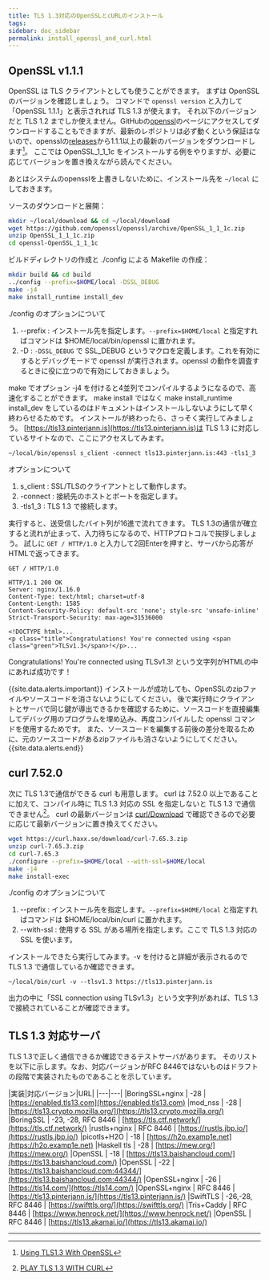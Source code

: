 ```yaml
---
title: TLS 1.3対応のOpenSSLとcURLのインストール
tags:
sidebar: doc_sidebar
permalink: install_openssl_and_curl.html
---
```



## OpenSSL v1.1.1

OpenSSL は TLS クライアントとしても使うことができます。
まずは OpenSSL のバージョンを確認しましょう。
コマンドで `openssl version` と入力して「OpenSSL 1.1.1」と表示されれば TLS 1.3 が使えます。
それ以下のバージョンだと TLS 1.2 までしか使えません。GitHubの[openssl](https://github.com/openssl/openssl)のページにアクセスしてダウンロードすることもできますが、最新のレポジトリは必ず動くという保証はないので、opensslの[releases](https://github.com/openssl/openssl/releases)から1.1.1以上の最新のバージョンをダウンロードします[^openssl]。
ここでは OpenSSL_1_1_1c をインストールする例をやりますが、必要に応じてバージョンを置き換えながら読んでください。

あとはシステムのopensslを上書きしないために、インストール先を `~/local` にしておきます。

ソースのダウンロードと展開：

```bash
mkdir ~/local/download && cd ~/local/download
wget https://github.com/openssl/openssl/archive/OpenSSL_1_1_1c.zip
unzip OpenSSL_1_1_1c.zip
cd openssl-OpenSSL_1_1_1c
```

ビルドディレクトリの作成と ./config による Makefile の作成：

```bash
mkdir build && cd build
../config --prefix=$HOME/local -DSSL_DEBUG
make -j4
make install_runtime install_dev
```

./config のオプションについて

1. --prefix : インストール先を指定します。`--prefix=$HOME/local` と指定すればコマンドは $HOME/local/bin/openssl に置かれます。
2. -D : `-DSSL_DEBUG` で SSL_DEBUG というマクロを定義します。これを有効にするとデバッグモードで openssl が実行されます。openssl の動作を調査するときに役に立つので有効にしておきましょう。

make でオプション -j4 を付けると4並列でコンパイルするようになるので、高速化することができます。
make install ではなく make install_runtime install_dev をしているのはドキュメントはインストールしないようにして早く終わらせるためです。
インストールが終わったら、さっそく実行してみましょう。
[https://tls13.pinterjann.is](https://tls13.pinterjann.is)は TLS 1.3 に対応しているサイトなので、ここにアクセスしてみます。

```
~/local/bin/openssl s_client -connect tls13.pinterjann.is:443 -tls1_3
```

オプションについて

1. s_client : SSL/TLSのクライアントとして動作します。
2. -connect : 接続先のホストとポートを指定します。
3. -tls1_3 : TLS 1.3 で接続します。

実行すると、送受信したバイト列が16進で流れてきます。
TLS 1.3の通信が確立すると流れが止まって、入力待ちになるので、HTTPプロトコルで挨拶しましょう。
試しに `GET / HTTP/1.0` と入力して2回Enterを押すと、サーバから応答がHTMLで返ってきます。

```
GET / HTTP/1.0

HTTP/1.1 200 OK
Server: nginx/1.16.0
Content-Type: text/html; charset=utf-8
Content-Length: 1585
Content-Security-Policy: default-src 'none'; style-src 'unsafe-inline'
Strict-Transport-Security: max-age=31536000

<!DOCTYPE html>...
<p class="title">Congratulations! You're connected using <span class="green">TLSv1.3</span>!</p>...
```

Congratulations! You're connected using TLSv1.3! という文字列がHTMLの中にあれば成功です！

{{site.data.alerts.important}}
インストールが成功しても、OpenSSLのzipファイルやソースコードを消さないようにしてください。
後で実行時にクライアントとサーバで同じ鍵が導出できるかを確認するために、ソースコードを直接編集してデバッグ用のプログラムを埋め込み、再度コンパイルした openssl コマンドを使用するためです。
また、ソースコードを編集する前後の差分を取るために、元のソースコードがあるzipファイルも消さないようにしてください。
{{site.data.alerts.end}}

## curl 7.52.0

次に TLS 1.3で通信ができる curl も用意します。
curl は 7.52.0 以上であることに加えて、コンパイル時に TLS 1.3 対応の SSL を指定しないと TLS 1.3 で通信できません[^curl]。
curl の最新バージョンは [curl/Download](https://curl.haxx.se/download.html) で確認できるので必要に応じて最新バージョンに置き換えてください。

```bash
wget https://curl.haxx.se/download/curl-7.65.3.zip
unzip curl-7.65.3.zip
cd curl-7.65.3
./configure --prefix=$HOME/local --with-ssl=$HOME/local
make -j4
make install-exec
```

./config のオプションについて

1. --prefix : インストール先を指定します。`--prefix=$HOME/local` と指定すればコマンドは $HOME/local/bin/curl に置かれます。
2. --with-ssl : 使用する SSL がある場所を指定します。ここで TLS 1.3 対応の SSL を使います。

インストールできたら実行してみます。-v を付けると詳細が表示されるので TLS 1.3 で通信しているか確認できます。

```
~/local/bin/curl -v --tlsv1.3 https://tls13.pinterjann.is
```

出力の中に「SSL connection using TLSv1.3」という文字列があれば、TLS 1.3で接続されていることが確認できます。


## TLS 1.3 対応サーバ

TLS 1.3で正しく通信できるか確認できるテストサーバがあります。
そのリストを以下に示します。なお、対応バージョンがRFC 8446ではないものはドラフトの段階で実装されたものであることを示しています。

|実装|対応バージョン|URL|
|---|---|
|BoringSSL+nginx | -28 | [https://enabled.tls13.com](https://enabled.tls13.com)
|mod_nss | -28 | [https://tls13.crypto.mozilla.org/](https://tls13.crypto.mozilla.org/)
|BoringSSL | -23, -28, RFC 8446 | [https://tls.ctf.network/](https://tls.ctf.network/)
|rustls+nginx | RFC 8446 | [https://rustls.jbp.io/](https://rustls.jbp.io/)
|picotls+H2O | -18 | [https://h2o.examp1e.net](https://h2o.examp1e.net)
|Haskell tls | -28 | [https://mew.org/](https://mew.org/)
|OpenSSL | -18 | [https://tls13.baishancloud.com/](https://tls13.baishancloud.com/)
|OpenSSL | -22 | [https://tls13.baishancloud.com:44344/](https://tls13.baishancloud.com:44344/)
|OpenSSL+nginx | -26 | [https://tls14.com/](https://tls14.com/)
|OpenSSL+nginx | RFC 8446 | [https://tls13.pinterjann.is/](https://tls13.pinterjann.is/)
|SwiftTLS | -26,-28, RFC 8446 | [https://swifttls.org/](https://swifttls.org/)
|Tris+Caddy | RFC 8446 | [https://www.henrock.net/](https://www.henrock.net/)
|OpenSSL | RFC 8446 | [https://tls13.akamai.io/](https://tls13.akamai.io/)


-----

[^curl]: [PLAY TLS 1.3 WITH CURL](https://daniel.haxx.se/blog/2018/03/27/play-tls-1-3-with-curl/)
[^openssl]: [Using TLS1.3 With OpenSSL](https://www.openssl.org/blog/blog/2017/05/04/tlsv1.3/)
